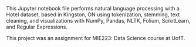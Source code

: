 This Jupyter notebook file performs natural language processing with a Hotel dataset, based in Kingston, ON using tokenization, stemming, text cleaning, and visualizations with NumPy, Pandas, NLTK, Folium, ScikitLearn, and Regular Expressions.

This project was an assignment for MIE223: Data Science course at UofT.

